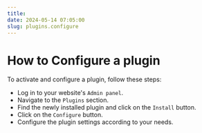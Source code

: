 ```yaml
---
title:
date: 2024-05-14 07:05:00
slug: plugins.configure
---
```


# How to Configure a plugin

To activate and configure a plugin, follow these steps:

- Log in to your website's `Admin panel`.
- Navigate to the `Plugins` section.
- Find the newly installed plugin and click on the `Install` button.
- Click on the `Configure` button.
- Configure the plugin settings according to your needs.
